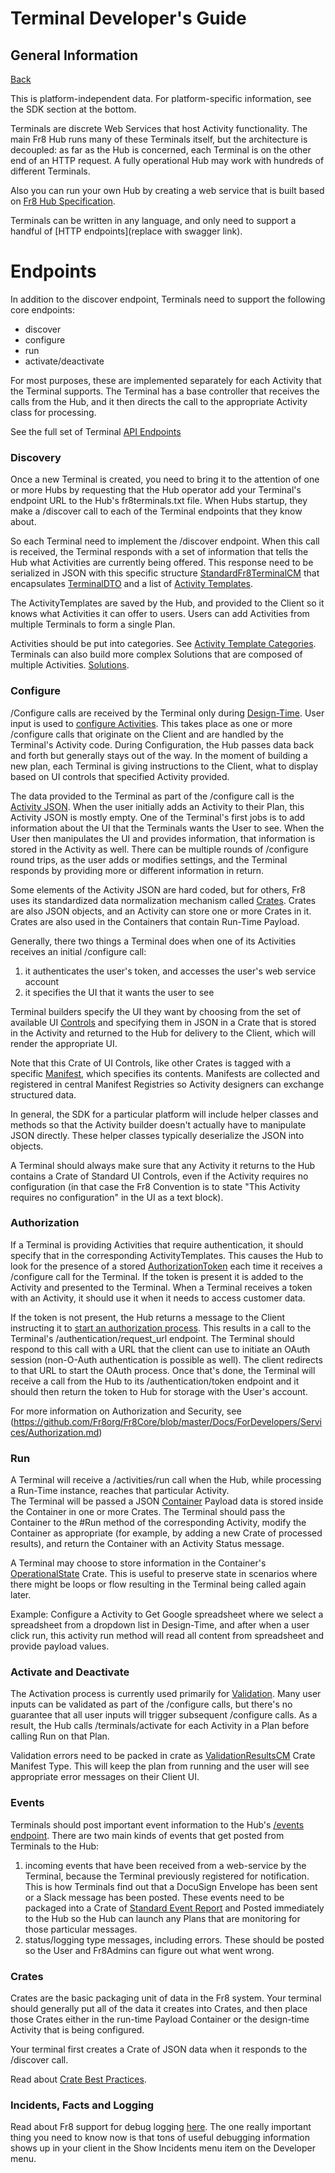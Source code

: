 # Terminal Developer's Guide
## General Information
[Back](https://github.com/Fr8org/Fr8Core/blob/FR-3375/Docs/ForDevelopers/DevelopmentGuides/TerminalDevelopmentGuide.md)

This is platform-independent data. For platform-specific information, see the SDK section at the bottom.

Terminals are discrete Web Services that host Activity functionality.
The main Fr8 Hub runs many of these Terminals itself, but the architecture is decoupled: as far as the Hub is concerned, each Terminal is on the other end of an HTTP request. A fully operational Hub may work with hundreds of different Terminals.

Also you can run your own Hub by creating a web service that is built based on [Fr8 Hub Specification](https://github.com/Fr8org/Fr8Core/blob/master/Docs/ForDevelopers/Specifications/Fr8HubSpecification.md).

Terminals can be written in any language, and only need to support a handful of [HTTP endpoints](replace with swagger link).



Endpoints
===

In addition to the discover endpoint, Terminals need to support the following core endpoints:
* discover
* configure
* run
* activate/deactivate

For most purposes, these are implemented separately for each Activity that the Terminal supports. The Terminal has a base controller that receives the calls from the Hub, and it then directs the call to the appropriate Activity class for processing.

See the full set of Terminal [API Endpoints]((https://github.com/Fr8org/Fr8Core/blob/master/Docs/ForDevelopers/DevelopmentGuides/Terminals/TerminalEndpoints.md))

### Discovery

Once a new Terminal is created, you need to bring it to the attention of one or more Hubs by requesting that the Hub operator add your Terminal's endpoint URL to the Hub's fr8terminals.txt file. When Hubs startup, they make a /discover call to each of the Terminal endpoints that they know about.

So each Terminal need to implement the /discover endpoint. When this call is received, the Terminal responds with a set of information that tells the Hub what Activities are currently being offered.  This response need to be serialized in JSON with this specific structure  [StandardFr8TerminalCM](https://github.com/Fr8org/Fr8Core/blob/master/Docs/ForDevelopers/RegisteredManifests.md) that encapsulates [TerminalDTO](https://github.com/Fr8org/Fr8Core/blob/master/Docs/ForDevelopers/Objects/DataTransfer/TerminalDTO.md) and a list of [Activity Templates](https://github.com/Fr8org/Fr8Core/blob/master/Docs/ForDevelopers/Objects/ActivityTemplates.md).

The ActivityTemplates are saved by the Hub, and provided to the Client so it knows what Activities it can offer to users. Users can add Activities from multiple Terminals to form a single Plan.

 Activities should be put into categories. See [Activity Template Categories](https://github.com/Fr8org/Fr8Core/blob/master/Docs/ForDevelopers/Objects/ActivityTemplates.md#category). Terminals can also build more complex Solutions that are composed of multiple Activities.  [Solutions](https://github.com/Fr8org/Fr8Core/blob/master/Docs/ForDevelopers/OperatingConcepts/Solutions).

### Configure

/Configure calls are received by the Terminal only during [Design-Time](https://github.com/Fr8org/Fr8Core/blob/master/Docs/ForDevelopers/OperatingConcepts/Fr8Modes.md). User input is used to [configure Activities](https://github.com/Fr8org/Fr8Core/blob/master/Docs/ForDevelopers/OperatingConcepts/ActivityConfiguration.md). This takes place as one or more /configure calls that originate on the Client and are handled by the Terminal's Activity code. During Configuration, the Hub passes data back and forth but generally stays out of the way.  In the moment of building a new plan, each Terminal is giving instructions to the Client, what to display based on UI controls that specified Activity provided.

The data provided to the Terminal as part of the /configure call is the [Activity JSON](https://github.com/Fr8org/Fr8Core/blob/master/Docs/ForDevelopers/ActivityJSONDefinition.md). When the user initially adds an Activity to their Plan, this Activity JSON is mostly empty. One of the Terminal's first jobs is to add information about the UI that the Terminals wants the User to see. When the User then manipulates the UI and provides information, that information is stored in the Activity as well. There can be multiple rounds of /configure round trips, as the user adds or modifies settings, and the Terminal responds by providing more or different information in return.

Some elements of the Activity JSON are hard coded, but for others, Fr8 uses its standardized data normalization mechanism called [Crates](https://github.com/Fr8org/Fr8Core/blob/master/Docs/ForDevelopers/Objects/Crate.md). Crates are also JSON objects, and an Activity can store one or more Crates in it. Crates are also used in the Containers that contain Run-Time Payload. 

Generally, there two things a Terminal does when one of its Activities receives an initial /configure call:
1) it authenticates the user's token, and accesses the user's web service account
2) it specifies the UI that it wants the user to see

Terminal builders specify the UI they want by choosing from the set of available UI [Controls](https://github.com/Fr8org/Fr8Core/blob/master/Docs/ForDevelopers/DevelopmentGuides/ConfigurationControls.md) and specifying them in JSON in a Crate that is stored in the Activity and returned to the Hub for delivery to the Client, which will render the appropriate UI.

Note that this Crate of UI Controls, like other Crates is tagged with a specific [Manifest](https://github.com/Fr8org/Fr8Core/blob/master/Docs/ForDevelopers/Objects/CratesManifest.md), which specifies its contents. Manifests are collected and registered in central Manifest Registries so Activity designers can exchange structured data.

In general, the SDK for a particular platform will include helper classes and methods so that the Activity builder doesn't actually have to manipulate JSON directly. These helper classes typically deserialize the JSON into objects.

A Terminal should always make sure that any Activity it returns to the Hub contains a Crate of Standard UI Controls, even if the Activity requires no configuration (in that case the Fr8 Convention is to state "This Activity requires no configuration" in the UI as a text block).

### Authorization

If a Terminal is providing Activities that require authentication, it should specify that in the corresponding ActivityTemplates. This causes the Hub to look for the presence of a stored [AuthorizationToken](https://github.com/Fr8org/Fr8Core/blob/master/Docs/ForDevelopers/Objects/DataTransfer/AuthorizationTokenDTO.md) each time it receives a /configure call for the Terminal. If the token is present it is added to the Activity and presented to the Terminal. When a Terminal receives a token with an Activity, it should use it when it needs to access customer data.

If the token is not present, the Hub returns a message to the Client instructing it to [start an authorization process](https://github.com/Fr8org/Fr8Core/blob/master/Docs/ForDevelopers/Services/Authorization.md). This results in a call to the Terminal's /authentication/request_url endpoint. The Terminal should respond to this call with a URL that the client can use to initiate an OAuth session (non-O-Auth authentication is possible as well). The client redirects to that URL to start the OAuth process. Once that's done, the Terminal will receive a call from the Hub to its /authentication/token endpoint and it should then return the token to Hub  for storage with the User's account.

For more information on Authorization and Security, see (https://github.com/Fr8org/Fr8Core/blob/master/Docs/ForDevelopers/Services/Authorization.md)

### Run

A Terminal will receive a /activities/run call when the Hub, while processing a Run-Time instance, reaches that particular Activity.  
The Terminal will be passed a JSON [Container](https://github.com/Fr8org/Fr8Core/blob/master/Docs/ForDevelopers/Objects/Containers.md)
Payload data is stored inside the Container in one or more Crates. The Terminal should pass the Container to the #Run method of the corresponding Activity, modify the Container as appropriate (for example, by adding a new Crate of processed results), and return the Container with an Activity Status message.

A Terminal may choose to store information in the Container's [OperationalState](https://github.com/Fr8org/Fr8Core/blob/master/Docs/ForDevelopers/Objects/Activities/OperationalStateCM.md) Crate. This is useful to preserve state in scenarios where there might be loops or flow resulting in the Terminal being called again later.

Example: Configure a Activity to Get Google spreadsheet where we select a spreadsheet from a dropdown list in Design-Time, and after when a user click run, this activity run method will read all content from spreadsheet and provide payload values.

### Activate and Deactivate

The Activation process is currently used primarily for [Validation](https://github.com/Fr8org/Fr8Core/blob/master/Docs/ForDevelopers/OperatingConcepts/ActivitiesValidation.md). Many user inputs can be validated as part of the /configure calls, but there's no guarantee that all user inputs will trigger subsequent /configure calls. As a result, the Hub calls /terminals/activate for each Activity in a Plan before calling Run on that Plan.

Validation errors need to be packed in crate as [ValidationResultsCM](https://github.com/Fr8org/Fr8Core/blob/master/Docs/ForDevelopers/RegisteredManifests.md) Crate Manifest Type.
This will keep the plan from running and the user will see appropriate error messages on their Client UI.



### Events

Terminals should post important event information to the Hub's [/events endpoint](https://github.com/Fr8org/Fr8Core/blob/master/Docs/ForDevelopers/OperatingConcepts/Events.md). There are two main kinds of events that get posted from Terminals to the Hub:
1) incoming events that have been received from a web-service by the Terminal, because the Terminal previously registered for notification. This is how Terminals find out that a DocuSign Envelope has been sent or a Slack message has been posted. These events need to be packaged into a Crate of [Standard Event Report](https://github.com/Fr8org/Fr8Core/blob/master/Docs/ForDevelopers/RegisteredManifests.md) and Posted immediately to the Hub so the Hub can launch any Plans that are monitoring for those particular messages.
2) status/logging type messages, including errors. These should be posted so the User and Fr8Admins can figure out what went wrong.


### Crates
Crates are the basic packaging unit of data in the Fr8 system. Your terminal should generally put all of the data it creates into Crates, and then place those Crates either in the run-time Payload Container or the design-time Activity that is being configured. 

Your terminal first creates a Crate of JSON data when it responds to the /discover call. 

Read about [Crate Best Practices](/Docs/ForDevelopers/DevelopmentGuides/CrateBestPractices.md).

### Incidents, Facts and Logging
Read about Fr8 support for debug logging [here](/Docs/ForDevelopers/OperatingConcepts/LoggingIncidentsFacts.md). The one really important thing you need to know now is that tons of useful debugging information shows up in your client in the Show Incidents menu item on the Developer menu.
